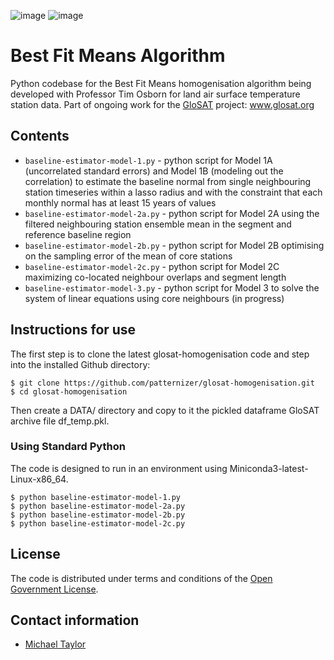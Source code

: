 ![image](https://github.com/patternizer/glosat-homogenisation/blob/main/best_fit_means/MODEL-1-monthly-x1r-SE1r-725092(boston_city_wso)-744920(bho).png)
![image](https://github.com/patternizer/glosat-homogenisation/blob/main/best_fit_means/MODEL-1-fit-725092(boston_city_wso)-744920(bho).png)

# Best Fit Means Algorithm

Python codebase for the Best Fit Means homogenisation algorithm being developed with Professor Tim Osborn for land air surface temperature station data. Part of ongoing work for the [GloSAT](https://www.glosat.org) project: www.glosat.org 

## Contents

* `baseline-estimator-model-1.py` - python script for Model 1A (uncorrelated standard errors) and Model 1B (modeling out the correlation) to estimate the baseline normal from single neighbouring station timeseries within a lasso radius and with the constraint that each monthly normal has at least 15 years of values
* `baseline-estimator-model-2a.py` - python script for Model 2A using the filtered neighbouring station ensemble mean in the segment and reference baseline region
* `baseline-estimator-model-2b.py` - python script for Model 2B optimising on the sampling error of the mean of core stations
* `baseline-estimator-model-2c.py` - python script for Model 2C maximizing co-located neighbour overlaps and segment length
* `baseline-estimator-model-3.py` - python script for Model 3 to solve the system of linear equations using core neighbours (in progress)


## Instructions for use

The first step is to clone the latest glosat-homogenisation code and step into the installed Github directory: 

    $ git clone https://github.com/patternizer/glosat-homogenisation.git
    $ cd glosat-homogenisation

Then create a DATA/ directory and copy to it the pickled dataframe GloSAT archive file df_temp.pkl.

### Using Standard Python

The code is designed to run in an environment using Miniconda3-latest-Linux-x86_64.

    $ python baseline-estimator-model-1.py
    $ python baseline-estimator-model-2a.py
    $ python baseline-estimator-model-2b.py
    $ python baseline-estimator-model-2c.py

## License

The code is distributed under terms and conditions of the [Open Government License](http://www.nationalarchives.gov.uk/doc/open-government-licence/version/3/).

## Contact information

* [Michael Taylor](michael.a.taylor@uea.ac.uk)



